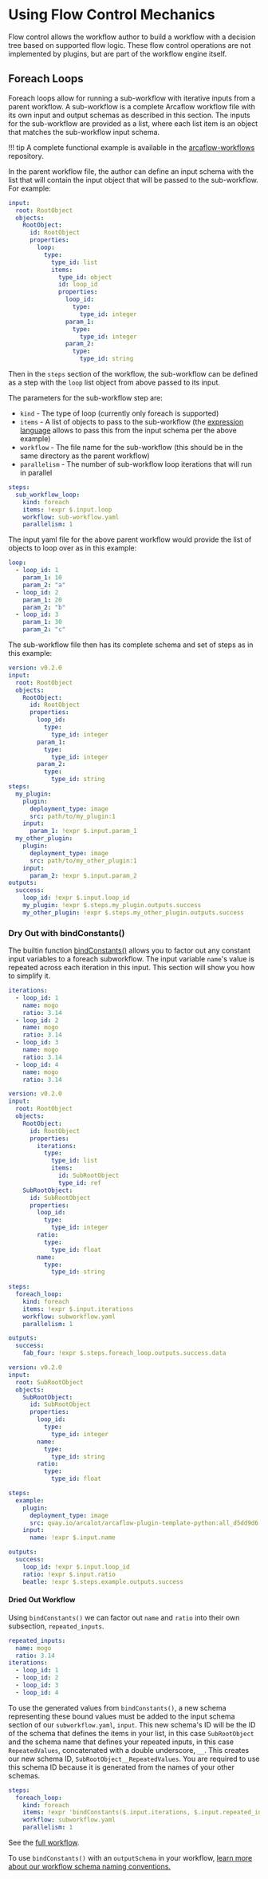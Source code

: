 # Using Flow Control Mechanics

Flow control allows the workflow author to build a workflow with a decision tree based on supported flow logic. These flow control operations are not implemented by plugins, but are part of the workflow engine itself.

## Foreach Loops

Foreach loops allow for running a sub-workflow with iterative inputs from a parent workflow. A sub-workflow is a complete Arcaflow workflow file with its own input and output schemas as described in this section. The inputs for the sub-workflow are provided as a list, where each list item is an object that matches the sub-workflow input schema.

!!! tip
    A complete functional example is available in the [arcaflow-workflows](https://github.com/arcalot/arcaflow-workflows/tree/main/examples/sub-workflow-foreach) repository.

In the parent workflow file, the author can define an input schema with the list that will contain the input object that will be passed to the sub-workflow. For example:

```yaml title="workflow.yaml"
input:
  root: RootObject
  objects:
    RootObject:
      id: RootObject
      properties:
        loop:
          type:
            type_id: list
            items:
              type_id: object
              id: loop_id
              properties:
                loop_id:
                  type:
                    type_id: integer
                param_1:
                  type:
                    type_id: integer
                param_2:
                  type:
                    type_id: string
```

Then in the `steps` section of the workflow, the sub-workflow can be defined as a step with the `loop` list object from above passed to its input.

The parameters for the sub-workflow step are:

  - `kind` - The type of loop (currently only foreach is supported)
  - `items` - A list of objects to pass to the sub-workflow (the [expression language](expressions.md) allows to pass this from the input schema per the above example)
  - `workflow` - The file name for the sub-workflow (this should be in the same directory as the parent workflow)
  - `parallelism` - The number of sub-workflow loop iterations that will run in parallel

```yaml title="workflow.yaml"
steps:
  sub_workflow_loop:
    kind: foreach
    items: !expr $.input.loop
    workflow: sub-workflow.yaml
    parallelism: 1
```

The input yaml file for the above parent workflow would provide the list of objects to loop over as in this example:

```yaml title="input.yaml"
loop:
  - loop_id: 1
    param_1: 10
    param_2: "a"
  - loop_id: 2
    param_1: 20
    param_2: "b"
  - loop_id: 3
    param_1: 30
    param_2: "c"
```

The sub-workflow file then has its complete schema and set of steps as in this example:

```yaml title="sub-workflow.yaml"
version: v0.2.0
input:
  root: RootObject
  objects:
    RootObject:
      id: RootObject
      properties:
        loop_id:
          type:
            type_id: integer
        param_1:
          type:
            type_id: integer
        param_2:
          type:
            type_id: string
steps:
  my_plugin:
    plugin: 
      deployment_type: image
      src: path/to/my_plugin:1
    input:
      param_1: !expr $.input.param_1
  my_other_plugin:
    plugin: 
      deployment_type: image
      src: path/to/my_other_plugin:1
    input:
      param_2: !expr $.input.param_2
outputs:
  success:
    loop_id: !expr $.input.loop_id
    my_plugin: !expr $.steps.my_plugin.outputs.success
    my_other_plugin: !expr $.steps.my_other_plugin.outputs.success
```

### Dry Out with bindConstants()

The builtin function [bindConstants()](expressions.md#functions) allows you to factor out any constant input variables to a foreach subworkflow. The input variable `name`'s value is repeated across each iteration in this input. This section will show you how to simplify it.

```yaml title="input-repeat-name.yaml"
iterations:
  - loop_id: 1
    name: mogo
    ratio: 3.14
  - loop_id: 2
    name: mogo
    ratio: 3.14
  - loop_id: 3
    name: mogo
    ratio: 3.14
  - loop_id: 4
    name: mogo
    ratio: 3.14
```

```yaml title="workflow.yaml"
version: v0.2.0
input:
  root: RootObject
  objects:
    RootObject:
      id: RootObject
      properties:
        iterations:
          type:
            type_id: list
            items:
              id: SubRootObject
              type_id: ref
    SubRootObject:
      id: SubRootObject
      properties:
        loop_id:
          type:
            type_id: integer    
        ratio:
          type:
            type_id: float                                
        name:
          type:
            type_id: string
            
steps:
  foreach_loop:
    kind: foreach
    items: !expr $.input.iterations
    workflow: subworkflow.yaml
    parallelism: 1

outputs:
  success:
    fab_four: !expr $.steps.foreach_loop.outputs.success.data
```

```yaml title="subworkflow.yaml"
version: v0.2.0
input:
  root: SubRootObject
  objects:
    SubRootObject:
      id: SubRootObject
      properties:
        loop_id:
          type:
            type_id: integer
        name:
          type:
            type_id: string
        ratio:
          type:
            type_id: float            

steps:
  example:
    plugin:
      deployment_type: image
      src: quay.io/arcalot/arcaflow-plugin-template-python:all_d5dd9d6
    input:
      name: !expr $.input.name

outputs:
  success:
    loop_id: !expr $.input.loop_id
    ratio: !expr $.input.ratio
    beatle: !expr $.steps.example.outputs.success
```

#### Dried Out Workflow

Using `bindConstants()` we can factor out `name` and `ratio` into their own subsection, `repeated_inputs`.

```yaml title="input.yaml"
repeated_inputs: 
  name: mogo
  ratio: 3.14
iterations:
  - loop_id: 1
  - loop_id: 2
  - loop_id: 3
  - loop_id: 4
```

To use the generated values from `bindConstants()`, a new schema representing these bound values must be added to the input schema section of our `subworkflow.yaml`, `input`. This new schema's ID will be the ID of the schema that defines the items in your list, in this case `SubRootObject` and the schema name that defines your repeated inputs, in this case `RepeatedValues`, concatenated with a double underscore, `__`. This creates our new schema ID, `SubRootObject__RepeatedValues`. You are required to use this schema ID because it is generated from the names of your other schemas.

```yaml title="workflow.yaml"            
steps:
  foreach_loop:
    kind: foreach
    items: !expr 'bindConstants($.input.iterations, $.input.repeated_inputs)'
    workflow: subworkflow.yaml
    parallelism: 1
```

See the [full workflow](www.redhat.com).

To use `bindConstants()` with an `outputSchema` in your workflow, [learn more about our workflow schema naming conventions.](schemas.md)